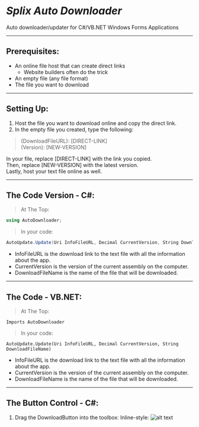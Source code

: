 # *Splix Auto Downloader*
Auto downloader/updater for C#/VB.NET Windows Forms Applications
___
## Prerequisites:
* An online file host that can create direct links
  * Website builders often do the trick
* An empty file (any file format)
* The file you want to download
___
## Setting Up:
1. Host the file you want to download online and copy the direct link.
2. In the empty file you created, type the following:
> (DownloadFileURL): [DIRECT-LINK] <br/>
> (Version): [NEW-VERSION]

In your file, replace [DIRECT-LINK] with the link you copied. <br/>
Then, replace [NEW-VERSION] with the latest version. <br/>
Lastly, host your text file online as well. <br/>
___
## The Code Version - C#:
> At The Top:
```csharp
using AutoDownloader;
```
> In your code:
```csharp
AutoUpdate.Update(Uri InfoFileURL, Decimal CurrentVersion, String DownloadFileName);
```
* InfoFileURL is the download link to the text file with all the information about the app.
* CurrentVersion is the version of the current assembly on the computer.
* DownloadFileName is the name of the file that will be downloaded.
___
## The Code - VB.NET:
> At The Top:
```vb.net
Imports AutoDownloader
```
> In your code:
```vb.net
AutoUpdate.Update(Uri InfoFileURL, Decimal CurrentVersion, String DownloadFileName)
```
* InfoFileURL is the download link to the text file with all the information about the app.
* CurrentVersion is the version of the current assembly on the computer.
* DownloadFileName is the name of the file that will be downloaded.
___
## The Button Control - C#:
1. Drag the DownloadButton into the toolbox:
Inline-style: 
![alt text](https://cdn.discordapp.com/attachments/277558215506526209/406639950826700822/unknown.png "Drag Button Onto Form")


